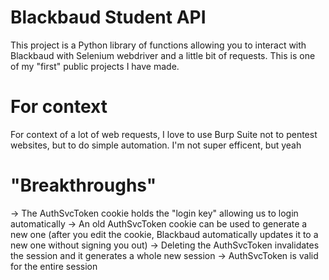 # Blackbaud Student API

This project is a Python library of functions allowing you to interact with Blackbaud with Selenium webdriver and a little bit of requests. This is one of my "first" public projects I have made.

# For context

For context of a lot of web requests, I love to use Burp Suite not to pentest websites, but to do simple automation. I'm not super efficent, but yeah

# "Breakthroughs"

-> The AuthSvcToken cookie holds the "login key" allowing us to login automatically
-> An old AuthSvcToken cookie can be used to generate a new one (after you edit the cookie, Blackbaud automatically updates it to a new one without signing you out)
-> Deleting the AuthSvcToken invalidates the session and it generates a whole new session
-> AuthSvcToken is valid for the entire session
